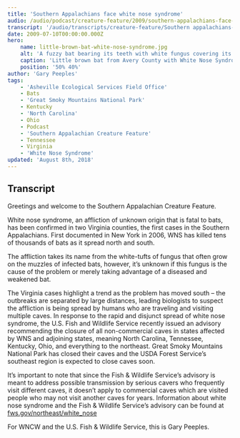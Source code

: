 ```yaml
---
title: 'Southern Appalachians face white nose syndrome'
audio: /audio/podcast/creature-feature/2009/southern-appalachians-face-white-nose-syndrome.mp3
transcript: '/audio/transcripts/creature-feature/Southern appalachians-face-white-nose-syndrome.pdf'
date: 2009-07-10T00:00:00.000Z
hero:
    name: little-brown-bat-white-nose-syndrome.jpg
    alt: 'A fuzzy bat bearing its teeth with white fungus covering its face.'
    caption: 'Little brown bat from Avery County with White Nose Syndrome. <a href="https://flic.kr/p/9gLJak">Photo</a> by Gabrielle Graeter, NCWRC.'
    position: '50% 40%'
author: 'Gary Peeples'
tags:
    - 'Asheville Ecological Services Field Office'
    - Bats
    - 'Great Smoky Mountains National Park'
    - Kentucky
    - 'North Carolina'
    - Ohio
    - Podcast
    - 'Southern Appalachian Creature Feature'
    - Tennessee
    - Virginia
    - 'White Nose Syndrome'
updated: 'August 8th, 2018'
---
```


## Transcript

Greetings and welcome to the Southern Appalachian Creature Feature.

White nose syndrome, an affliction of unknown origin that is fatal to bats, has been confirmed in two Virginia counties, the first cases in the Southern Appalachians. First documented in New York in 2006, WNS has killed tens of thousands of bats as it spread north and south.

The affliction takes its name from the white-tufts of fungus that often grow on the muzzles of infected bats, however, it’s unknown if this fungus is the cause of the problem or merely taking advantage of a diseased and weakened bat.

The Virginia cases highlight a trend as the problem has moved south – the outbreaks are separated by large distances, leading biologists to suspect the affliction is being spread by humans who are traveling and visiting multiple caves. In response to the rapid and disjunct spread of white nose syndrome, the U.S. Fish and Wildlife Service recently issued an advisory recommending the closure of all non-commercial caves in states affected by WNS and adjoining states, meaning North Carolina, Tennessee, Kentucky, Ohio, and everything to the northeast. Great Smoky Mountains National Park has closed their caves and the USDA Forest Service’s southeast region is expected to close caves soon.

It’s important to note that since the Fish & Wildlife Service’s advisory is meant to address possible transmission by serious cavers who frequently visit different caves, it doesn’t apply to commercial caves which are visited people who may not visit another caves for years. Information about white nose syndrome and the Fish & Wildlife Service’s advisory can be found at [fws.gov/northeast/white_nose](https://www.fws.gov/northeast/white_nose)

For WNCW and the U.S. Fish & Wildlife Service, this is Gary Peeples.